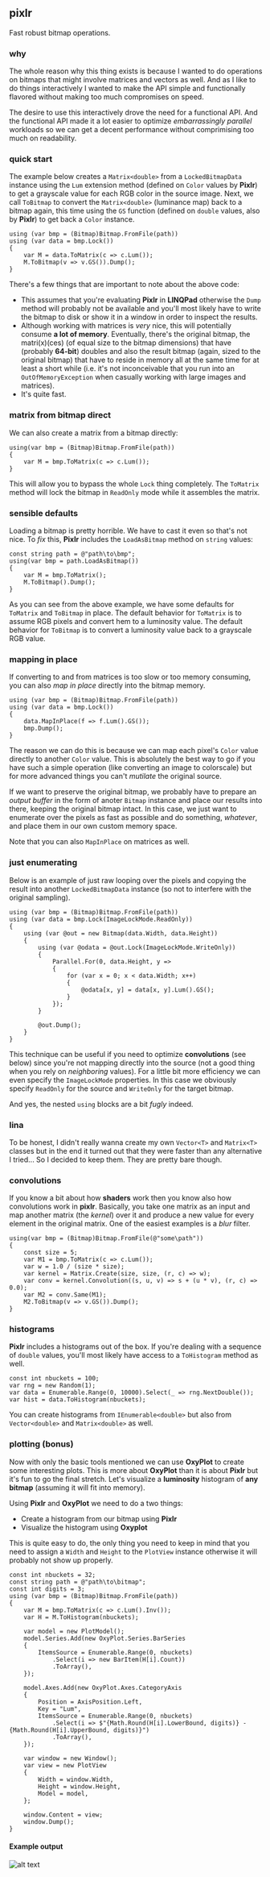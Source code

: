 ## pixlr
Fast robust bitmap operations.

### why
The whole reason why this thing exists is because I wanted to do operations on bitmaps that might involve matrices and vectors as well. And as I like to do things interactively I wanted to make the API simple and functionally flavored without making too much compromises on speed.

The desire to use this interactively drove the need for a functional API. And the functional API made it a lot easier to optimize *embarrassingly parallel* workloads so we can get a decent performance without comprimising too much on readability.

### quick start
The example below creates a `Matrix<double>` from a `LockedBitmapData` instance using the `Lum` extension method (defined on `Color` values by **Pixlr**) to get a grayscale value for each RGB color in the source image. Next, we call `ToBitmap` to convert the `Matrix<double>` (luminance map) back to a bitmap again, this time using the `GS` function (defined on `double` values, also by **Pixlr**) to get back a `Color` instance.
```
using (var bmp = (Bitmap)Bitmap.FromFile(path))
using (var data = bmp.Lock())
{
    var M = data.ToMatrix(c => c.Lum());
    M.ToBitmap(v => v.GS()).Dump();
}
```
There's a few things that are important to note about the above code:
* This assumes that you're evaluating **Pixlr** in **LINQPad** otherwise the `Dump` method will probably not be available and you'll most likely have to write the bitmap to disk or show it in a window in order to inspect the results.
* Although working with matrices is *very* nice, this will potentially consume **a lot of memory**. Eventually, there's the original bitmap, the matri(x)(ces) (of equal size to the bitmap dimensions) that have (probably **64-bit**) doubles and also the result bitmap (again, sized to the original bitmap) that have to reside in memory all at the same time for at least a short while (i.e. it's not inconceivable that you run into an `OutOfMemoryException` when casually working with large images and matrices).
* It's quite fast.

### matrix from bitmap direct
We can also create a matrix from a bitmap directly:
```
using(var bmp = (Bitmap)Bitmap.FromFile(path))
{
    var M = bmp.ToMatrix(c => c.Lum());
}
```

This will allow you to bypass the whole `Lock` thing completely. The `ToMatrix` method will lock the bitmap in `ReadOnly` mode while it assembles the matrix. 

### sensible defaults
Loading a bitmap is pretty horrible. We have to cast it even so that's not nice. To *fix* this, **Pixlr** includes the `LoadAsBitmap` method on `string` values:
```
const string path = @"path\to\bmp";
using(var bmp = path.LoadAsBitmap())
{
    var M = bmp.ToMatrix();
    M.ToBitmap().Dump();
}
```

As you can see from the above example, we have some defaults for `ToMatrix` and `ToBitmap` in place. The default behavior for `ToMatrix` is to assume RGB pixels and convert hem to a luminosity value. The default behavior for `ToBitmap` is to convert a luminosity value back to a grayscale RGB value.

### mapping in place
If converting to and from matrices is too slow or too memory consuming, you can also *map in place* directly into the bitmap memory.
```
using (var bmp = (Bitmap)Bitmap.FromFile(path))
using (var data = bmp.Lock())
{
    data.MapInPlace(f => f.Lum().GS());
    bmp.Dump();
}
```

The reason we can do this is because we can map each pixel's `Color` value directly to another `Color` value. This is absolutely the best way to go if you have such a simple operation (like converting an image to colorscale) but for more advanced things you can't *mutilate* the original source. 

If we want to preserve the original bitmap, we probably have to prepare an *output buffer* in the form of anoter `Bitmap` instance and place our results into there, keeping the original bitmap intact. In this case, we just want to enumerate over the pixels as fast as possible and do something, *whatever*, and place them in our own custom memory space.

Note that you can also `MapInPlace` on matrices as well.

### just enumerating
Below is an example of just raw looping over the pixels and copying the result into another `LockedBitmapData` instance (so not to interfere with the original sampling).
```
using (var bmp = (Bitmap)Bitmap.FromFile(path))
using (var data = bmp.Lock(ImageLockMode.ReadOnly))
{
    using (var @out = new Bitmap(data.Width, data.Height))
    {
        using (var @odata = @out.Lock(ImageLockMode.WriteOnly))
        {
            Parallel.For(0, data.Height, y =>
            {
                for (var x = 0; x < data.Width; x++)
                {
                    @odata[x, y] = data[x, y].Lum().GS();
                }
            });
        }
        
        @out.Dump();
    }
}
```

This technique can be useful if you need to optimize **convolutions** (see below) since you're not mapping directly into the source (not a good thing when you rely on *neighboring* values). For a little bit more efficiency we can even specify the `ImageLockMode` properties. In this case we obviously specify `ReadOnly` for the source and `WriteOnly` for the target bitmap.

And yes, the nested `using` blocks are a bit *fugly* indeed.

### lina
To be honest, I didn't really wanna create my own `Vector<T>` and `Matrix<T>` classes but in the end it turned out that they were faster than any alternative I tried... So I decided to keep them. They are pretty bare though.

### convolutions
If you know a bit about how **shaders** work then you know also how convolutions work in **pixlr**. Basically, you take one matrix as an input and map another matrix (the *kernel*) over it and produce a new value for every element in the original matrix. One of the easiest examples is a *blur* filter.
```
using(var bmp = (Bitmap)Bitmap.FromFile(@"some\path"))
{
    const size = 5;
    var M1 = bmp.ToMatrix(c => c.Lum());
    var w = 1.0 / (size * size);
    var kernel = Matrix.Create(size, size, (r, c) => w);
    var conv = kernel.Convolution((s, u, v) => s + (u * v), (r, c) => 0.0);
    var M2 = conv.Same(M1);
    M2.ToBitmap(v => v.GS()).Dump();
}
```

### histograms
**Pixlr** includes a histograms out of the box. If you're dealing with a sequence of `double` values, you'll most likely have access to a `ToHistogram` method as well.
```
const int nbuckets = 100;
var rng = new Random(1);
var data = Enumerable.Range(0, 10000).Select(_ => rng.NextDouble());
var hist = data.ToHistogram(nbuckets);
```

You can create histograms from `IEnumerable<double>` but also from `Vector<double>` and `Matrix<double>` as well.

### plotting (bonus)
Now with only the basic tools mentioned we can use **OxyPlot** to create some interesting plots. This is more about **OxyPlot** than it is about **Pixlr** but it's fun to go the final stretch. Let's visualize a **luminosity** histogram of **any bitmap** (assuming it will fit into memory).

Using **Pixlr** and **OxyPlot** we need to do a two things:
* Create a histogram from our bitmap using **Pixlr**
* Visualize the histogram using **Oxyplot**

This is quite easy to do, the only thing you need to keep in mind that you need to assign a `Width` and `Height` to the `PlotView` instance otherwise it will probably not show up properly.
```
const int nbuckets = 32;
const string path = @"path\to\bitmap";
const int digits = 3;
using (var bmp = (Bitmap)Bitmap.FromFile(path))
{
    var M = bmp.ToMatrix(c => c.Lum().Inv());
    var H = M.ToHistogram(nbuckets);
    
    var model = new PlotModel();
    model.Series.Add(new OxyPlot.Series.BarSeries
    {
        ItemsSource = Enumerable.Range(0, nbuckets)
            .Select(i => new BarItem(H[i].Count))
            .ToArray(),
    });

    model.Axes.Add(new OxyPlot.Axes.CategoryAxis
    {
        Position = AxisPosition.Left,
        Key = "Lum",
        ItemsSource = Enumerable.Range(0, nbuckets)
            .Select(i => $"{Math.Round(H[i].LowerBound, digits)} - {Math.Round(H[i].UpperBound, digits)}")
            .ToArray(),
    });

    var window = new Window();
    var view = new PlotView
    {
        Width = window.Width,
        Height = window.Height,
        Model = model,
    };
    
    window.Content = view;
    window.Dump();
}
```

#### Example output
![alt text](https://i.imgur.com/g1vCaQ8.png)